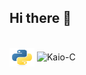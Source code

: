 ## Hi there 👋


<div style="display: inline_block"><br>
  <img align="center" alt="Rafa-Python" height="30" width="40" src="https://raw.githubusercontent.com/devicons/devicon/master/icons/python/python-original.svg">
  <img align="center" alt="Kaio-C" height="30" width="40" src="https://devicon-website.vercel.app/api/c/original.svg"></img>
</div>
